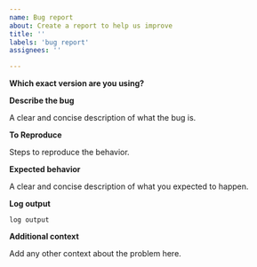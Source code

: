```yaml
---
name: Bug report
about: Create a report to help us improve
title: ''
labels: 'bug report'
assignees: ''

---
```


**Which exact version are you using?**

**Describe the bug**

A clear and concise description of what the bug is.

**To Reproduce**

Steps to reproduce the behavior.

**Expected behavior**

A clear and concise description of what you expected to happen.

**Log output**

```
log output
```

**Additional context**

Add any other context about the problem here.
